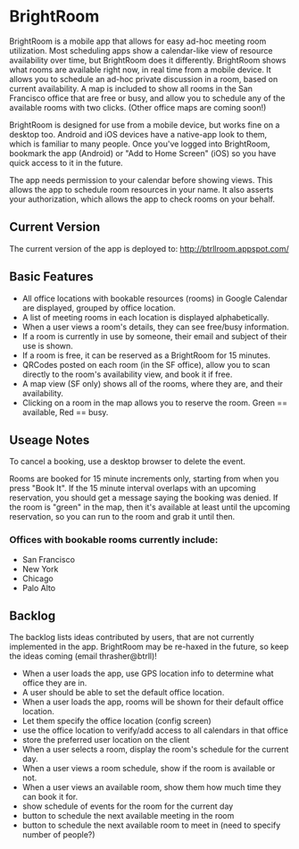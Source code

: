 BrightRoom
===========

BrightRoom is a mobile app that allows for easy ad-hoc meeting room utilization.  Most scheduling apps show a calendar-like view of resource availability over time, but BrightRoom does it differently.  BrightRoom shows what rooms are available right now, in real time from a mobile device.  It allows you to schedule an ad-hoc private discussion in a room, based on current availability.  A map is included to show all rooms in the San Francisco office that are free or busy, and allow you to schedule any of the available rooms with two clicks.  (Other office maps are coming soon!)

BrightRoom is designed for use from a mobile device, but works fine on a desktop too.  Android and iOS devices have a native-app look to them, which is familiar to many people.  Once you've logged into BrightRoom, bookmark the app (Android) or "Add to Home Screen" (iOS) so you have quick access to it in the future.

The app needs permission to your calendar before showing views.  This allows the app to schedule room resources in your name.  It also asserts your authorization, which allows the app to check rooms on your behalf.

## Current Version

The current version of the app is deployed to:
http://btrllroom.appspot.com/

## Basic Features

- All office locations with bookable resources (rooms) in Google Calendar are displayed, grouped by office location.
- A list of meeting rooms in each location is displayed alphabetically.
- When a user views a room's details, they can see free/busy information.
- If a room is currently in use by someone, their email and subject of their use is shown.
- If a room is free, it can be reserved as a BrightRoom for 15 minutes.
- QRCodes posted on each room (in the SF office), allow you to scan directly to the room's availability view, and book it if free.
- A map view (SF only) shows all of the rooms, where they are, and their availability.
- Clicking on a room in the map allows you to reserve the room.  Green == available, Red == busy.

## Useage Notes

To cancel a booking, use a desktop browser to delete the event.

Rooms are booked for 15 minute increments only, starting from when you press "Book It".  If the 15 minute interval overlaps with an upcoming reservation, you should get a message saying the booking was denied.  If the room is "green" in the map, then it's available at least until the upcoming reservation, so you can run to the room and grab it until then.

### Offices with bookable rooms currently include:

- San Francisco
- New York
- Chicago
- Palo Alto

## Backlog

The backlog lists ideas contributed by users, that are not currently implemented in the app.  BrightRoom may be re-haxed in the future, so keep the ideas coming (email thrasher@btrll)!

- When a user loads the app, use GPS location info to determine what office they are in.
- A user should be able to set the default office location.
- When a user loads the app, rooms will be shown for their default office location.
- Let them specify the office location (config screen)
- use the office location to verify/add access to all calendars in that office
- store the preferred user location on the client
- When a user selects a room, display the room's schedule for the current day.
- When a user views a room schedule, show if the room is available or not.
- When a user views an available room, show them how much time they can book it for.
- show schedule of events for the room for the current day
- button to schedule the next available meeting in the room
- button to schedule the next available room to meet in (need to specify number of people?)
